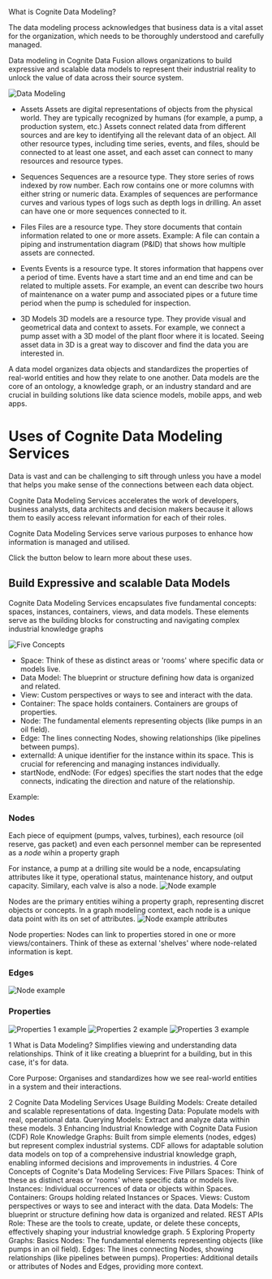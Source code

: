 What is Cognite Data Modeling?

The data modeling process acknowledges that business data is a vital asset for the organization, which needs to be thoroughly understood and carefully managed. 

Data modeling in Cognite Data Fusion allows organizations to build expressive and scalable data models to represent their industrial reality to unlock the value of data across their source system.

![Data Modeling](img/datamodeling.png)

* Assets
Assets are digital representations of objects from the physical world. They are typically recognized by humans (for example, a pump, a production system, etc.) Assets connect related data from different sources and are key to identifying all the relevant data of an object. All other resource types, including time series, events, and files, should be connected to at least one asset, and each asset can connect to many resources and resource types.

* Sequences
Sequences are a resource type. They store series of rows indexed by row number. Each row contains one or more columns with either string or numeric data. Examples of sequences are performance curves and various types of logs such as depth logs in drilling. An asset can have one or more sequences connected to it.

* Files
Files are a resource type. They store documents that contain information related to one or more assets. Example: A file can contain a piping and instrumentation diagram (P&ID) that shows how multiple assets are connected.

* Events
Events is a resource type. It stores information that happens over a period of time. Events have a start time and an end time and can be related to multiple assets. For example, an event can describe two hours of maintenance on a water pump and associated pipes or a future time period when the pump is scheduled for inspection.

* 3D Models
3D models are a resource type. They provide visual and geometrical data and context to assets. For example, we connect a pump asset with a 3D model of the plant floor where it is located. Seeing asset data in 3D is a great way to discover and find the data you are interested in.

A data model organizes data objects and standardizes the properties of real-world entities and how they relate to one another. Data models are the core of an ontology, a knowledge graph, or an industry standard and are crucial in building solutions like data science models, mobile apps, and web apps.

# Uses of Cognite Data Modeling Services

Data is vast and can be challenging to sift through unless you have a model that helps you make sense of the connections between each data object. 

Cognite Data Modeling Services accelerates the work of developers, business analysts, data architects and decision makers because it allows them to easily access relevant information for each of their roles. 

Cognite Data Modeling Services serve various purposes to enhance how information is managed and utilised. 

Click the button below to learn more about these uses.

## Build Expressive and scalable Data Models

Cognite Data Modeling Services encapsulates five fundamental concepts: spaces, instances, containers, views, and data models. These elements serve as the building blocks for constructing and navigating complex industrial knowledge graphs


![Five Concepts](img/fiveconcepts.png)

* Space: Think of these as distinct areas or 'rooms' where specific data or models live.
* Data Model: The blueprint or structure defining how data is organized and related.
* View: Custom perspectives or ways to see and interact with the data.
* Container: The space holds containers. Containers are groups of properties.
* Node: The fundamental elements representing objects (like pumps in an oil field).
* Edge: The lines connecting Nodes, showing relationships (like pipelines between pumps).
* externalId: A unique identifier for the instance within its space. This is crucial for referencing and managing instances individually.
* startNode, endNode: (For edges) specifies the start nodes that the edge connects, indicating the direction and nature of the relationship.

Example:

### Nodes

Each piece of equipment (pumps, valves, turbines), each resource (oil reserve, gas packet) and even each personnel member can be represented as a *node* wihin a property graph

For instance, a pump at a drilling site would be a node, encapsulating attributes like it type, operational status, maintenance history, and output capacity. Similary, each valve is also a node.
![Node example](img/nodeexample.png)


Nodes are the primary entities wihing a property graph, representing discret objects or concepts. In a graph modeling context, each node is a unique data point with its on set of attributes.
![Node example attributes](img/nodeexampleatttributes.png)

Node properties: Nodes can link to properties stored in one or more views/containers. Think of these as external 'shelves' where node-related information is kept.

### Edges

![Node example](img/edges.png)

### Properties

![Properties 1 example](img/properties-01.png)
![Properties 2 example](img/properties-02.png)
![Properties 3 example](img/properties-03.png)


1
What is Data Modeling?
Simplifies viewing and understanding data relationships. Think of it like creating a blueprint for a building, but in this case, it's for data.

Core Purpose: Organises and standardizes how we see real-world entities in a system and their interactions.

2
Cognite Data Modeling Services Usage
Building Models: Create detailed and scalable representations of data.
Ingesting Data: Populate models with real, operational data.
Querying Models: Extract and analyze data within these models.
3
Enhancing Industrial Knowledge with Cognite Data Fusion (CDF) Role
Knowledge Graphs: Built from simple elements (nodes, edges) but represent complex industrial systems.
CDF allows for adaptable solution data models on top of a comprehensive industrial knowledge graph, enabling informed decisions and improvements in industries.
4
Core Concepts of Cognite's Data Modeling Services: Five Pillars
Spaces: Think of these as distinct areas or 'rooms' where specific data or models live.
Instances: Individual occurrences of data or objects within Spaces.
Containers: Groups holding related Instances or Spaces.
Views: Custom perspectives or ways to see and interact with the data.
Data Models: The blueprint or structure defining how data is organized and related.
REST APIs Role: These are the tools to create, update, or delete these concepts, effectively shaping your industrial knowledge graph.
5
Exploring Property Graphs: Basics
Nodes: The fundamental elements representing objects (like pumps in an oil field).
Edges: The lines connecting Nodes, showing relationships (like pipelines between pumps).
Properties: Additional details or attributes of Nodes and Edges, providing more context.
